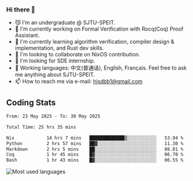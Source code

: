 ### Hi there 👋

<!--
**definfo/definfo** is a ✨ _special_ ✨ repository because its `README.md` (this file) appears on your GitHub profile.

Here are some ideas to get you started:

- 🔭 I’m currently working on ...
- 🌱 I’m currently learning ...
- 👯 I’m looking to collaborate on ...
- 🤔 I’m looking for help with ...
- 💬 Ask me about ...
- 📫 How to reach me: ...
- 😄 Pronouns: ...
- ⚡ Fun fact: ...
-->

- 😼 I'm an undergraduate @ SJTU-SPEIT.
- 🔭 I'm currently working on Formal Verification with Rocq(Coq) Proof Assistant.
- 🌱 I'm currently learning algorithm verification, compiler design & implementation, and Rust dev skills.
- 👯 I'm looking to collaborate on NixOS contribution.
- 🤔 I'm looking for SDE internship.
- 💬 Working languages: 中文(普通话), English, Français. Feel free to ask me anything about SJTU-SPEIT.
- 📫 How to reach me via e-mail: hjsdbb1@gmail.com

## Coding Stats

<!--START_SECTION:waka-->

```txt
From: 23 May 2025 - To: 30 May 2025

Total Time: 25 hrs 35 mins

Nix            14 hrs 7 mins   █████████████▒░░░░░░░░░░░   53.94 %
Python         2 hrs 57 mins   ██▓░░░░░░░░░░░░░░░░░░░░░░   11.30 %
Markdown       2 hrs 5 mins    ██░░░░░░░░░░░░░░░░░░░░░░░   08.01 %
Coq            1 hr 45 mins    █▓░░░░░░░░░░░░░░░░░░░░░░░   06.70 %
Bash           1 hr 43 mins    █▓░░░░░░░░░░░░░░░░░░░░░░░   06.55 %
```

<!--END_SECTION:waka-->

![Most used languages](https://github-readme-stats.vercel.app/api/top-langs/?username=definfo&layout=donut&theme=dracula&exclude_repo=xv6-labs-2023)
